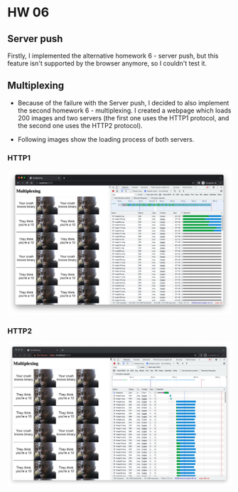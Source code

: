 # HW 06

## Server push

Firstly, I implemented the alternative homework 6 - server push, but this feature isn't supported by the browser
anymore, so I couldn't test it.

## Multiplexing

- Because of the failure with the Server push, I decided to also implement the second homework 6 - multiplexing. I created
  a webpage which loads 200 images and two servers (the first one uses the HTTP1 protocol, and the second one uses the HTTP2
  protocol).

- Following images show the loading process of both servers.

### HTTP1

![http1 server](multiplexing/result/http1.png)

### HTTP2

![http1 server](multiplexing/result/http2.png)